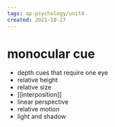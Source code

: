 ```yaml
---
tags: ap-psychology/unit4 
created: 2021-10-27
---
```


# monocular cue

- depth cues that require one eye
- relative height
- relative size
- [[interposition]]
- linear perspective
- relative motion
- light and shadow 
